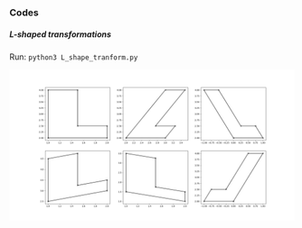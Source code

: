 ### Codes

##### L-shaped transformations
Run: `python3 L_shape_tranform.py` <br/>

![img](./images/l-shape.png)
